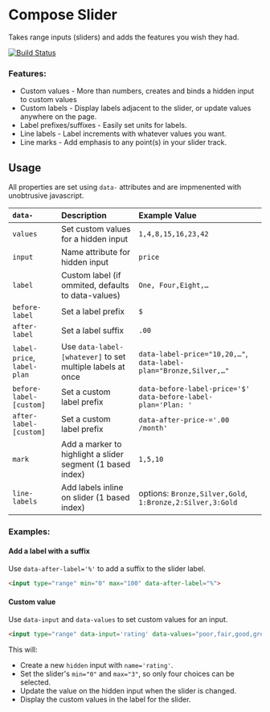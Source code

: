 # Compose Slider

Takes range inputs (sliders) and adds the features you wish they had.

[![Build Status](http://img.shields.io/travis/compose-ui/slider.svg?style=flat-square)](https://travis-ci.org/compose-ui/slider)

### Features:

- Custom values - More than numbers, creates and binds a hidden input to custom values
- Custom labels - Display labels adjacent to the slider, or update values anywhere on the page.
- Label prefixes/suffixes - Easily set units for labels.
- Line labels - Label increments with whatever values you want.
- Line marks - Add emphasis to any point(s) in your slider track.

## Usage

All properties are set using `data-` attributes and are impmenented with unobtrusive
javascript.

| `data-` | Description | Example Value |
|:--------|:------------|:--------|
| `values`        | Set custom values for a hidden input               | `1,4,8,15,16,23,42` |
| `input`         | Name attribute for hidden input                    | `price` |
| `label`         | Custom label (if ommited, defaults to data-values) | `One, Four,Eight,…` |
| `before-label`  | Set a label prefix                                 | `$` |
| `after-label`   | Set a label suffix                                 | `.00` |
| `label-price`, `label-plan` | Use `data-label-[whatever]` to set multiple labels at once | `data-label-price="10,20,…"`, `data-label-plan="Bronze,Silver,…"` |
| `before-label-[custom]`   | Set a custom label prefix                | `data-before-label-price='$'` `data-before-label-plan='Plan: '` |
| `after-label-[custom]`    | Set a custom label prefix                | `data-after-price-='.00 /month'` |
| `mark`          | Add a marker to highlight a slider segment (1 based index) | `1,5,10` |
| `line-labels`   | Add labels inline on slider (1 based index)        | options: `Bronze,Silver,Gold`, `1:Bronze,2:Silver,3:Gold` |

### Examples:

#### Add a label with a suffix

Use `data-after-label='%'` to add a suffix to the slider label.

```html
<input type="range" min="0" max="100" data-after-label="%">
```

#### Custom value

Use `data-input` and `data-values` to set custom values for an input. 

```html
<input type="range" data-input='rating' data-values="poor,fair,good,great">

```

This will:

- Create a new `hidden` input with `name='rating'`.
- Set the slider's `min="0"` and `max="3"`, so only four choices can be selected.
- Update the value on the hidden input when the slider is changed.
- Display the custom values in the label for the slider.


